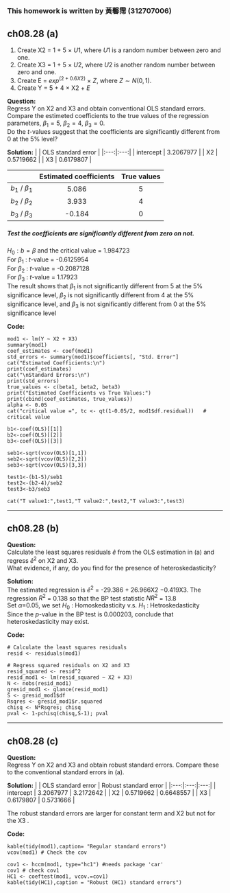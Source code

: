 #
### This homework is written by  黃馨霈 (312707006)
## ch08.28 (a)
1. Create X2 = 1 + 5 $\times$ $U1$, where $U1$ is a random number between zero and one.
2. Create X3 = 1 + 5 $\times$ $U2$, where $U2$ is another random number between zero and one.
3. Create E = $exp^{(2 + 0.6X2)}$ × $Z$, where $Z \sim N(0, 1)$.
4. Create Y = 5 + 4 $\times$ X2 + $E$

**Question:**\
Regress Y on X2 and X3 and obtain conventional OLS standard errors. Compare the estimeted coefficients to the true values of the regression parameters, $\beta_1=5$, $\beta_2=4$, $\beta_3=0$.  
Do the $t$-values suggest that the coefficients are significantly different from 0 at the 5% level?


**Solution:**
|  | OLS standard error |
|:---:|:---:|
| intercept | 3.2067977 |
| X2 | 0.5719662 |
| X3 | 0.6179807 |

|  | Estimated coefficients | True values |
|:---:|:---:|:---:|
| $b_1$ / $\beta_1$ | 5.086 | 5 |
| $b_2$ / $\beta_2$ | 3.933 | 4 |
| $b_3$ / $\beta_3$ | -0.184 | 0 |

##### Test the coefficients are significantly different from zero on not.
$H_0 : b = \beta$ and the critical value = 1.984723  
For $\beta_1$ : $t$-value = -0.6125954  
For $\beta_2$ : $t$-value = -0.2087128  
For $\beta_3$ : $t$-value = 1.17923  
The result shows that $\beta_1$ is not significantly different from 5 at the 5% significance level, $\beta_2$ is not significantly different from 4 at the 5% significance level, and $\beta_3$ is not significantly different from 0 at the 5% significance level

**Code:**
```
mod1 <- lm(Y ~ X2 + X3)
summary(mod1)
coef_estimates <- coef(mod1)
std_errors <- summary(mod1)$coefficients[, "Std. Error"]
cat("Estimated Coefficients:\n")
print(coef_estimates)
cat("\nStandard Errors:\n")
print(std_errors)
true_values <- c(beta1, beta2, beta3)
print("Estimated Coefficients vs True Values:")
print(cbind(coef_estimates, true_values))
alpha <- 0.05
cat("critical value =", tc <- qt(1-0.05/2, mod1$df.residual))	# critical value

b1<-coef(OLS)[[1]]
b2<-coef(OLS)[[2]]
b3<-coef(OLS)[[3]]

seb1<-sqrt(vcov(OLS)[1,1])
seb2<-sqrt(vcov(OLS)[2,2])
seb3<-sqrt(vcov(OLS)[3,3])

test1<-(b1-5)/seb1
test2<-(b2-4)/seb2
test3<-b3/seb3

cat("T value1:",test1,"T value2:",test2,"T value3:",test3)
```
---
## ch08.28 (b)
**Question:**\
Calculate the least squares residuals $\widehat{e}$ from the OLS estimation in (a) and regress $\widehat{e}^2$ on X2 and X3.  
What evidence, if any, do you find for the presence of heteroskedasticity?  

**Solution:**\
The estimated regression is $\widehat{e}^2$ = -29.386 + 26.966X2 −0.419X3.
The regression $R^2$ = 0.138 so that the BP test statistic $NR^2$ = 13.8  
Set $\alpha$=0.05, we set $H_0$ : Homoskedasticity v.s. $H_1$ : Hetroskedasticity  
Since the $p$-value in the BP test is 0.000203, conclude that heteroskedasticity may exist.

**Code:**
```
# Calculate the least squares residuals
resid <- residuals(mod1)

# Regress squared residuals on X2 and X3
resid_squared <- resid^2
resid_mod1 <- lm(resid_squared ~ X2 + X3)
N <- nobs(resid_mod1)
gresid_mod1 <- glance(resid_mod1)
S <- gresid_mod1$df
Rsqres <- gresid_mod1$r.squared
chisq <- N*Rsqres; chisq
pval <- 1-pchisq(chisq,S-1); pval
```
---
## ch08.28 (c)
**Question:**\
Regress Y on X2 and X3 and obtain robust standard errors. Compare these to the conventional standard errors in (a).

**Solution:**
|  | OLS standard error | Robust standard error |
|:---:|:---:|:---:|
| intercept | 3.2067977 | 3.2172642 |
| X2 | 0.5719662 | 0.6648557 |
| X3 | 0.6179807 | 0.5731666 |

The robust standard errors are larger for constant term and X2 but not for the X3 .

**Code:**
```
kable(tidy(mod1),caption= "Regular standard errors")
vcov(mod1) # Check the cov 

cov1 <- hccm(mod1, type="hc1") #needs package 'car'
cov1 # check cov1
HC1 <- coeftest(mod1, vcov.=cov1)
kable(tidy(HC1),caption = "Robust (HC1) standard errors")
```
